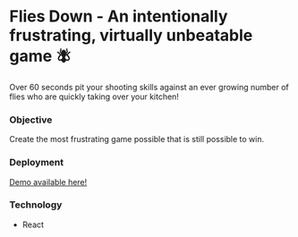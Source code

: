 # Flies Down - An intentionally frustrating, virtually unbeatable game 🪰
Over 60 seconds pit your shooting skills against an ever growing number of flies who are quickly taking over your kitchen!

### Objective
Create the most frustrating game possible that is still possible to win.

### Deployment
[Demo available here!](https://crmcleod.github.io/flies_down/)


### Technology
* React

